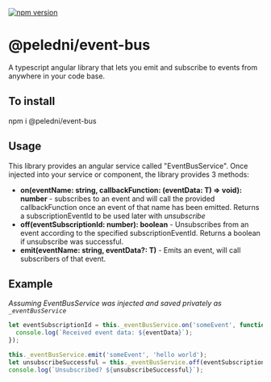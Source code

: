[![npm version](https://badge.fury.io/js/%40peledni%2Fevent-bus.svg)](https://badge.fury.io/js/%40peledni%2Fevent-bus)

# @peledni/event-bus
A typescript angular library that lets you emit and subscribe to events from anywhere in your code base.

## To install
npm i @peledni/event-bus

## Usage

This library provides an angular service called "EventBusService". Once injected into your service or component, the library provides 3 methods:

* **on<T>(eventName: string, callbackFunction: (eventData: T) => void): number** - subscribes to an event and will call the provided callbackFunction once an event of that name has been emitted. Returns a subscriptionEventId to be used later with *unsubscribe*
* **off(eventSubscriptionId: number): boolean** - Unsubscribes from an event according to the specified subscriptionEventId. Returns a boolean if unsubscribe was successful.
* **emit<T>(eventName: string, eventData?: T)** - Emits an event, will call subscribers of that event.

## Example

*Assuming EventBusService was injected and saved privately as `_eventBusService`*

```typescript
let eventSubscriptionId = this._eventBusService.on('someEvent', function (eventData) {
  console.log(`Received event data: ${eventData}`);
});

this._eventBusService.emit('someEvent', 'hello world');
let unsubscribeSuccessful = this._eventBusService.off(eventSubscriptionId);
console.log(`Unsubscribed? ${unsubscribeSuccessful}`);
```
